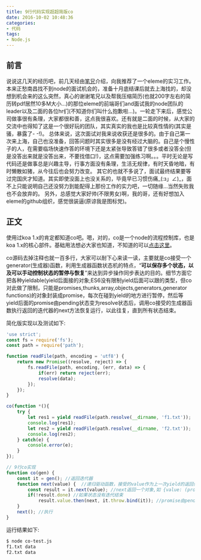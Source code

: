 ```yaml
---
title: 9行代码实现超超简版co
date: 2016-10-02 10:48:36
categories: 
- 代码
tags: 
- Node.js 
---
```


## **前言**
说说这几天的经历吧，前几天经由[笔兄](https://musclejack.github.io/)介绍，向我推荐了一个eleme的实习工作。本来正愁南昌找不到node的面试机会的，准备十月底结课后就去上海找的，却没想到机会来的这么突然，真心的谢谢笔兄以及帮我压缩简历(也就200字左右的简历转pdf居然10多M大小...)的那位eleme的前端哥们and面试我的node团队的leader以及二面的各位hr们(不知道你们叫什么抱歉啦...)。一轮走下来后，感觉公司做事很有条理，大家都很和善，这点我很喜欢。还有就是二面的时候，从大家的交流中也得知了这是一个很好玩的团队，其实真实的我也是比较真性情的(其实是骚，暴露了- -!)。
总体来说，这次面试对我来说收获还是很多的。由于自己第一次来上海，自己也没准备，回答问题时其实很多是没有经过大脑的。自己是个慢性子的人，在需要临场快速作答的环境下还是太紧张导致答错了很多或者没答全(但是没答出来就是没答出来，不要找借口!)，这点需要加强练习啊。。。平时无论是写代码还是做事总是兴趣主导，行事方面没有条理，生活无规律，有时天昏地暗，有时懒散如猪，从今往后也会努力改变。
其它的也就不多说了，面试最终结果要等过完国庆才知道。其实即使没面上也没关系的，毕竟早已习惯伤痛_(:з」∠)_，面不上只能说明自己还没努力到能配得上那份工作的实力吧，一切随缘...当然失败我也不会放弃的。
另外，总感觉大家好帅(不限男女)啊，我的哥，还有好想加入eleme的github组织，感觉很装逼(原谅我是图标党)。

<!--more-->
## **正文**

使用过koa 1.x的肯定都知道co吧。嗯，对的，co是一个node的流程控制库，也是koa 1.x的核心部件。基础用法想必大家也知道，不知道的可以[点击这里](https://github.com/tj/co)。

co源码去掉注释也就一百多行，大家可以耐下心来读一读，主要就是co接受一个generator(生成器)函数，利用生成器函数状态机的特点，“**可以保存多个状态，以及可以手动控制状态的暂停与恢复**”来达到异步操作同步表达的目的。细节方面它把各种yieldable(yield后面接的对象;ES6没有限制yield后面可以跟的类型，但co对此做了限制，只能是promises,thunks,array,objects,generators,generator functions)的对象封装成promise，每次在碰到yield的地方进行暂停，然后等yield后面的promise由pending状态变为resolve状态后，调用co接受的生成器函数执行返回的迭代器的next方法恢复运行，以此往复，直到所有状态结束。

简化版实现以及测试如下:
```js
'use strict';
const fs = require('fs');
const path = require('path');

function readFile(path, encoding = 'utf8') {
	return new Promise((resolve, reject) => {
		fs.readFile(path, encoding, (err, data) => {
			if(err) return reject(err);
			resolve(data);
		});
	});
}

co(function *(){
	try {
		let res1 = yield readFile(path.resolve(__dirname, 'f1.txt'));
		console.log(res1);
		let res2 = yield readFile(path.resolve(__dirname, 'f2.txt'));
		console.log(res2);
	} catch(e) {
		console.error(e);
	}
});

// 9行co实现
function co(gen) {
	const it = gen(); //返回迭代器
	function next(value) {	//递归驱动函数，接受的value作为上一次yield的返回值
		const result = it.next(value); //next返回一个对象,如 {value: (promise|undefined), done: (false|true)}  前一次的yield的返回值，需要通过下一个it.next传参返回
		if(!result.done) //如果状态没有迭代结束
			result.value.then(next, it.throw.bind(it));	//promise由pending转resolve时继续递归执行，reject时抛出异常
	}
	next(); //执行
}
```

运行结果如下:

```bash
$ node co-test.js
f1.txt data
f2.txt data
```